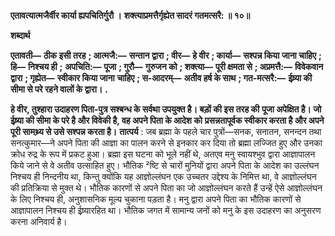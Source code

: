 **एतावत्यात्मजैर्वीर कार्या ह्यपचितिर्गुरौ ।** **शक्त्याप्रमत्तैर्गृह्येत सादरं गतमत्सरै: ॥ १०॥** 

**शब्दार्थ** 

**एतावती—** **ठीक इसी तरह** **; आत्मजै:—** **सन्तान द्वारा** **; वीर—** **हे वीर** **; कार्या—** **सश्पन्न किया जाना चाहिए** **; हि—** **निश्चय ही** **;** **अपचिति:—** **पूजा** **; गुरौ—** **गुरुजन को** **; शक्त्या—** **पूरी क्षमता से** **; अप्रमत्तै:—** **विवेकवान द्वारा** **; गृह्येत—** **स्वीकार किया जाना** **चाहिए** **; स-आदरम्—** **अतीव हर्ष के साथ** **; गत-मत्सरै:—** **ईष्र्या की सीमा से परे रहने वालों के द्वारा।** **.** 

**हे वीर, तुश्हारा उदाहरण पिता-पुत्र सश्बन्ध के सर्वथा उपयुक्त है। बड़ों की इस तरह की** **पूजा अपेक्षित है। जो ईष्र्या की सीमा के परे है और विवेकी है, वह अपने पिता के आदेश को** **प्रसन्नतापूर्वक स्वीकार करता है और अपने पूरी सामथ्र्य से उसे सश्पन्न करता है।** **तात्पर्य** : जब ब्रह्मा के पहले चार पुत्रों—सनक, सनातन, सनन्दन तथा सनत्कुमार—ने अपने पिता की आज्ञा का पालन करने से इनकार कर दिया तो ब्रह्मा लज्जित हुए और उनका क्रोध रुद्र के रूप में प्रकट हुआ। ब्रह्मा इस घटना को भूले नहीं थे, अतएव मनु स्वायश्भुव द्वारा आज्ञापालन किये जाने से वे अतीव उत्साहित हुए। भौतिक ²ष्टि से चारों मुनियों द्वारा अपने पिता के आदेश का उल्लंघन निश्चय ही निन्दनीय था, किन्तु क्योंकि यह आज्ञोल्लंघन एक उच्चतर उद्देश्य के निमित्त था, वे आज्ञोल्लंघन की प्रतिक्रिया से मुक्त थे। भौतिक कारणों से अपने पिता का जो आज्ञोल्लंघन करते हैं उन्हें ऐसे आज्ञोल्लंघन के लिए निश्चय ही, अनुशासनिक मूल्य चुकाना पड़ता है। मनु द्वारा अपने पिता का भौतिक कारणों से आज्ञापालन निश्चय ही ईष्र्यारहित था। भौतिक जगत में सामान्य जनों को मनु के इस उदाहरण का अनुसरण करना अनिवार्य है।  